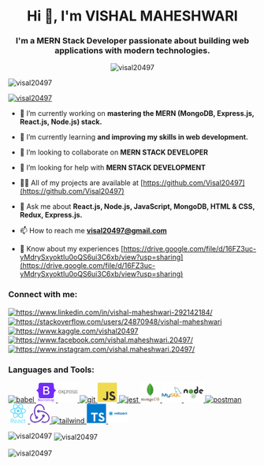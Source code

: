 <h1 align="center">Hi 👋, I'm VISHAL MAHESHWARI</h1>
<h3 align="center">I'm a MERN Stack Developer passionate about building web applications with modern technologies.</h3>
<p align='center'><img src='https://miro.medium.com/v2/resize:fit:1400/1*bHNVWgvSkauaEVn948mZ-g.jpeg'alt="visal20497"/ style='height:50px'></p>


<p align="left"> <img src="https://komarev.com/ghpvc/?username=visal20497&label=Profile%20views&color=0e75b6&style=flat" alt="visal20497" /> </p>

<p align="left"> <a href="https://github.com/ryo-ma/github-profile-trophy"><img src="https://github-profile-trophy.vercel.app/?username=visal20497" alt="visal20497" /></a> </p>

- 🔭 I’m currently working on **mastering the MERN (MongoDB, Express.js, React.js, Node.js) stack.**

- 🌱 I’m currently learning **and improving my skills in web development.**

- 👯 I’m looking to collaborate on **MERN STACK DEVELOPER**

- 🤝 I’m looking for help with **MERN STACK DEVELOPMENT**

- 👨‍💻 All of my projects are available at [https://github.com/Visal20497](https://github.com/Visal20497)

- 💬 Ask me about **React.js, Node.js, JavaScript, MongoDB, HTML & CSS, Redux, Express.js.**

- 📫 How to reach me **visal20497@gmail.com**

- 📄 Know about my experiences [https://drive.google.com/file/d/16FZ3uc-yMdrySxyoktIu0oQS6ui3C6xb/view?usp=sharing](https://drive.google.com/file/d/16FZ3uc-yMdrySxyoktIu0oQS6ui3C6xb/view?usp=sharing)

<h3 align="left">Connect with me:</h3>
<p align="left">
<a href="https://linkedin.com/in/https://www.linkedin.com/in/vishal-maheshwari-292142184/" target="blank"><img align="center" src="https://raw.githubusercontent.com/rahuldkjain/github-profile-readme-generator/master/src/images/icons/Social/linked-in-alt.svg" alt="https://www.linkedin.com/in/vishal-maheshwari-292142184/" height="30" width="40" /></a>
<a href="https://stackoverflow.com/users/https://stackoverflow.com/users/24870948/vishal-maheshwari" target="blank"><img align="center" src="https://raw.githubusercontent.com/rahuldkjain/github-profile-readme-generator/master/src/images/icons/Social/stack-overflow.svg" alt="https://stackoverflow.com/users/24870948/vishal-maheshwari" height="30" width="40" /></a>
<a href="https://kaggle.com/https://www.kaggle.com/vishal20497" target="blank"><img align="center" src="https://raw.githubusercontent.com/rahuldkjain/github-profile-readme-generator/master/src/images/icons/Social/kaggle.svg" alt="https://www.kaggle.com/vishal20497" height="30" width="40" /></a>
<a href="https://fb.com/https://www.facebook.com/vishal.maheshwari.20497/" target="blank"><img align="center" src="https://raw.githubusercontent.com/rahuldkjain/github-profile-readme-generator/master/src/images/icons/Social/facebook.svg" alt="https://www.facebook.com/vishal.maheshwari.20497/" height="30" width="40" /></a>
<a href="https://instagram.com/https://www.instagram.com/vishal.maheshwari.20497/" target="blank"><img align="center" src="https://raw.githubusercontent.com/rahuldkjain/github-profile-readme-generator/master/src/images/icons/Social/instagram.svg" alt="https://www.instagram.com/vishal.maheshwari.20497/" height="30" width="40" /></a>
</p>

<h3 align="left">Languages and Tools:</h3>
<p align="left"> <a href="https://babeljs.io/" target="_blank" rel="noreferrer"> <img src="https://www.vectorlogo.zone/logos/babeljs/babeljs-icon.svg" alt="babel" width="40" height="40"/> </a> <a href="https://getbootstrap.com" target="_blank" rel="noreferrer"> <img src="https://raw.githubusercontent.com/devicons/devicon/master/icons/bootstrap/bootstrap-plain-wordmark.svg" alt="bootstrap" width="40" height="40"/> </a> <a href="https://expressjs.com" target="_blank" rel="noreferrer"> <img src="https://raw.githubusercontent.com/devicons/devicon/master/icons/express/express-original-wordmark.svg" alt="express" width="40" height="40"/> </a> <a href="https://git-scm.com/" target="_blank" rel="noreferrer"> <img src="https://www.vectorlogo.zone/logos/git-scm/git-scm-icon.svg" alt="git" width="40" height="40"/> </a> <a href="https://developer.mozilla.org/en-US/docs/Web/JavaScript" target="_blank" rel="noreferrer"> <img src="https://raw.githubusercontent.com/devicons/devicon/master/icons/javascript/javascript-original.svg" alt="javascript" width="40" height="40"/> </a> <a href="https://jestjs.io" target="_blank" rel="noreferrer"> <img src="https://www.vectorlogo.zone/logos/jestjsio/jestjsio-icon.svg" alt="jest" width="40" height="40"/> </a> <a href="https://www.mongodb.com/" target="_blank" rel="noreferrer"> <img src="https://raw.githubusercontent.com/devicons/devicon/master/icons/mongodb/mongodb-original-wordmark.svg" alt="mongodb" width="40" height="40"/> </a> <a href="https://www.mysql.com/" target="_blank" rel="noreferrer"> <img src="https://raw.githubusercontent.com/devicons/devicon/master/icons/mysql/mysql-original-wordmark.svg" alt="mysql" width="40" height="40"/> </a> <a href="https://nodejs.org" target="_blank" rel="noreferrer"> <img src="https://raw.githubusercontent.com/devicons/devicon/master/icons/nodejs/nodejs-original-wordmark.svg" alt="nodejs" width="40" height="40"/> </a> <a href="https://postman.com" target="_blank" rel="noreferrer"> <img src="https://www.vectorlogo.zone/logos/getpostman/getpostman-icon.svg" alt="postman" width="40" height="40"/> </a> <a href="https://reactjs.org/" target="_blank" rel="noreferrer"> <img src="https://raw.githubusercontent.com/devicons/devicon/master/icons/react/react-original-wordmark.svg" alt="react" width="40" height="40"/> </a> <a href="https://redux.js.org" target="_blank" rel="noreferrer"> <img src="https://raw.githubusercontent.com/devicons/devicon/master/icons/redux/redux-original.svg" alt="redux" width="40" height="40"/> </a> <a href="https://tailwindcss.com/" target="_blank" rel="noreferrer"> <img src="https://www.vectorlogo.zone/logos/tailwindcss/tailwindcss-icon.svg" alt="tailwind" width="40" height="40"/> </a> <a href="https://www.typescriptlang.org/" target="_blank" rel="noreferrer"> <img src="https://raw.githubusercontent.com/devicons/devicon/master/icons/typescript/typescript-original.svg" alt="typescript" width="40" height="40"/> </a> <a href="https://webpack.js.org" target="_blank" rel="noreferrer"> <img src="https://raw.githubusercontent.com/devicons/devicon/d00d0969292a6569d45b06d3f350f463a0107b0d/icons/webpack/webpack-original-wordmark.svg" alt="webpack" width="40" height="40"/> </a> </p>

<p><img align="left" src="https://github-readme-stats.vercel.app/api/top-langs?username=visal20497&show_icons=true&locale=en&layout=compact" alt="visal20497" /></p>

<p>&nbsp;<img align="center" src="https://github-readme-stats.vercel.app/api?username=visal20497&show_icons=true&locale=en" alt="visal20497" /></p>

<p><img align="center" src="https://github-readme-streak-stats.herokuapp.com/?user=visal20497&" alt="visal20497" /></p>
